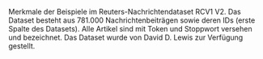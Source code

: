 Merkmale der Beispiele im Reuters-Nachrichtendataset RCV1 V2. Das Dataset besteht aus 781.000 Nachrichtenbeiträgen sowie deren IDs (erste Spalte des Datasets). Alle Artikel sind mit Token und Stoppwort versehen und bezeichnet. Das Dataset wurde von David D. Lewis zur Verfügung gestellt.

<!---HONumber=August15_HO6-->